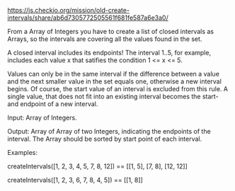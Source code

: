 https://js.checkio.org/mission/old-create-intervals/share/ab6d7305772505561f681fe587a6e3a0/

From a Array of Integers you have to create a list of closed intervals as Arrays, 
so the intervals are covering all the values found in the set.

A closed interval includes its endpoints! The interval 1..5, for example, 
includes each value x that satifies the condition 1 <= x <= 5.

Values can only be in the same interval if the difference between a value and the next smaller value in the set equals one, 
otherwise a new interval begins. Of course, the start value of an interval is excluded from this rule.
A single value, that does not fit into an existing interval becomes the start- and endpoint of a new interval.

Input: Array of Integers.

Output: Array of Array of two Integers, indicating the endpoints of the interval. 
The Array should be sorted by start point of each interval.

Examples:

createIntervals([1, 2, 3, 4, 5, 7, 8, 12]) == [[1, 5], [7, 8], [12, 12]]

createIntervals([1, 2, 3, 6, 7, 8, 4, 5]) == [[1, 8]]
